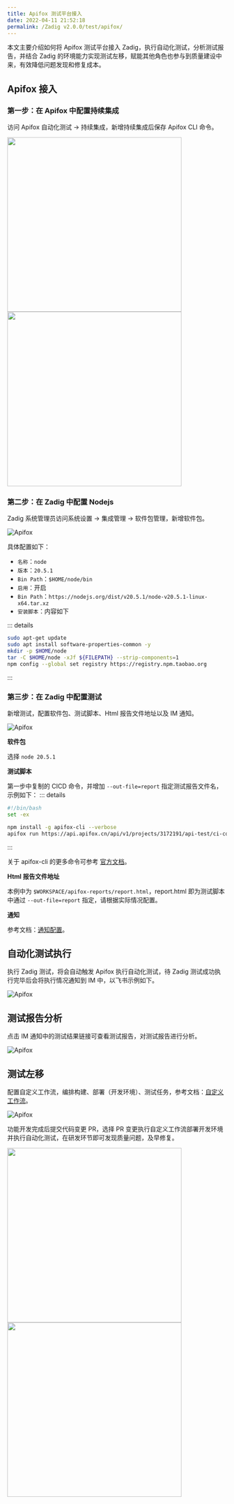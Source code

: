 ```yaml
---
title: Apifox 测试平台接入
date: 2022-04-11 21:52:18
permalink: /Zadig v2.0.0/test/apifox/
---
```


本文主要介绍如何将 Apifox 测试平台接入 Zadig，执行自动化测试，分析测试报告，并结合 Zadig 的环境能力实现测试左移，赋能其他角色也参与到质量建设中来，有效降低问题发现和修复成本。

## Apifox 接入

### 第一步：在 Apifox 中配置持续集成

访问 Apifox 自动化测试 -> 持续集成，新增持续集成后保存 Apifox CLI 命令。

<img src="../../../../_images/apifox_demo_1.png" width="400">
<img src="../../../../_images/apifox_demo_2.png" width="400">

### 第二步：在 Zadig 中配置 Nodejs

Zadig 系统管理员访问系统设置 -> 集成管理 -> 软件包管理，新增软件包。

![Apifox](../../../../_images/add_node_for_testdemo.png)

具体配置如下：
- `名称`：`node`
- `版本`：`20.5.1`
- `Bin Path`：`$HOME/node/bin`
- `启用`：开启
- `Bin Path`：`https://nodejs.org/dist/v20.5.1/node-v20.5.1-linux-x64.tar.xz`
- `安装脚本`：内容如下

::: details
``` bash
sudo apt-get update
sudo apt install software-properties-common -y
mkdir -p $HOME/node 
tar -C $HOME/node -xJf ${FILEPATH} --strip-components=1 
npm config --global set registry https://registry.npm.taobao.org
```
:::

### 第三步：在 Zadig 中配置测试

新增测试，配置软件包、测试脚本、Html 报告文件地址以及 IM 通知。

![Apifox](../../../../_images/apifox_demo_3.png)

**软件包**

选择 `node 20.5.1`

**测试脚本**

第一步中复制的 CICD 命令，并增加 `--out-file=report` 指定测试报告文件名，示例如下：
::: details
``` bash
#!/bin/bash
set -ex

npm install -g apifox-cli --verbose
apifox run https://api.apifox.cn/api/v1/projects/3172191/api-test/ci-config/373357/detail?token=xcOv********pbMj_H -r html --out-file report
```
:::

关于 apifox-cli 的更多命令可参考 [官方文档](https://apifox.com/help/automated-testing/executing-test/apifox-cli#%25E5%2591%25BD%25E4%25BB%25A4%25E9%2580%2589%25E9%25A1%25B9)。

**Html 报告文件地址**

本例中为 `$WORKSPACE/apifox-reports/report.html`，report.html 即为测试脚本中通过 `--out-file=report` 指定，请根据实际情况配置。

**通知**

参考文档：[通知配置](/cn/Zadig%20v2.0.0/project/test/#通知配置)。

## 自动化测试执行

执行 Zadig 测试，将会自动触发 Apifox 执行自动化测试，待 Zadig 测试成功执行完毕后会将执行情况通知到 IM 中，以飞书示例如下。

![Apifox](../../../../_images/apifox_im_demo.png)

## 测试报告分析

点击 IM 通知中的测试结果链接可查看测试报告，对测试报告进行分析。

![Apifox](../../../../_images/apifox_im_demo_2.png)

## 测试左移

配置自定义工作流，编排构建、部署（开发环境）、测试任务，参考文档：[自定义工作流](/cn/Zadig%20v2.0.0/project/common-workflow/)。

![Apifox](../../../../_images/apifox_left_test_demo.png)

功能开发完成后提交代码变更 PR，选择 PR 变更执行自定义工作流部署开发环境并执行自动化测试，在研发环节即可发现质量问题，及早修复。

<img src="../../../../_images/apifox_left_test_demo_1.png" width="400">
<img src="../../../../_images/apifox_left_test_demo_2.png" width="400">
